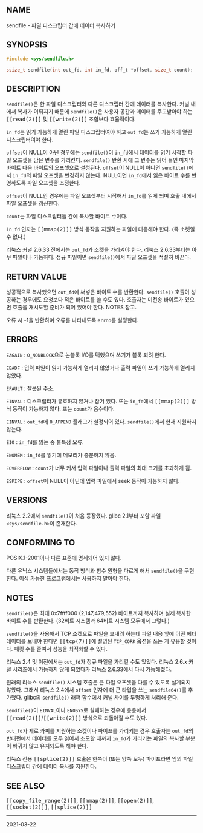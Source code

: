 ## NAME

sendfile - 파일 디스크립터 간에 데이터 복사하기

## SYNOPSIS

```c
#include <sys/sendfile.h>

ssize_t sendfile(int out_fd, int in_fd, off_t *offset, size_t count);
```

## DESCRIPTION

`sendfile()`은 한 파일 디스크립터와 다른 디스크립터 간에 데이터를 복사한다. 커널 내에서 복사가 이뤄지기 때문에 `sendfile()`은 사용자 공간과 데이터를 주고받아야 하는 <tt>[[read(2)]]</tt> 및 <tt>[[write(2)]]</tt> 조합보다 효율적이다.

`in_fd`는 읽기 가능하게 열린 파일 디스크립터여야 하고 `out_fd`는 쓰기 가능하게 열린 디스크립터여야 한다.

`offset`이 NULL이 아닌 경우에는 `sendfile()`이 `in_fd`에서 데이터를 읽기 시작할 파일 오프셋을 담은 변수를 가리킨다. `sendfile()` 반환 시에 그 변수는 읽어 들인 마지막 바이트 다음 바이트의 오프셋으로 설정된다. `offset`이 NULL이 아니면 `sendfile()`에서 `in_fd`의 파일 오프셋을 변경하지 않는다. NULL이면 `in_fd`에서 읽은 바이트 수를 반영하도록 파일 오프셋을 조정한다.

`offset`이 NULL인 경우에는 파일 오프셋부터 시작해서 `in_fd`를 읽게 되며 호출 내에서 파일 오프셋을 갱신한다.

`count`는 파일 디스크립터들 간에 복사할 바이트 수이다.

`in_fd` 인자는 <tt>[[mmap(2)]]</tt> 방식 동작을 지원하는 파일에 대응해야 한다. (즉 소켓일 수 없다.)

리눅스 커널 2.6.33 전에서는 `out_fd`가 소켓을 가리켜야 한다. 리눅스 2.6.33부터는 아무 파일이나 가능하다. 정규 파일이면 `sendfile()`에서 파일 오프셋을 적절히 바꾼다.

## RETURN VALUE

성공적으로 복사했으면 `out_fd`에 써넣은 바이트 수를 반환한다. `sendfile()` 호출이 성공하는 경우에도 요청보다 적은 바이트를 쓸 수도 있다. 호출자는 미전송 바이트가 있으면 호출을 재시도할 준비가 되어 있어야 한다. NOTES 참고.

오류 시 -1을 반환하며 오류를 나타내도록 `errno`를 설정한다.

## ERRORS

`EAGAIN`
:   `O_NONBLOCK`으로 논블록 I/O를 택했으며 쓰기가 블록 되려 한다.

`EBADF`
:   입력 파일이 읽기 가능하게 열리지 않았거나 출력 파일이 쓰기 가능하게 열리지 않았다.

`EFAULT`
:   잘못된 주소.

`EINVAL`
:   디스크립터가 유효하지 않거나 잠겨 있다. 또는 `in_fd`에서 <tt>[[mmap(2)]]</tt> 방식 동작이 가능하지 않다. 또는 `count`가 음수이다.

`EINVAL`
:   `out_fd`에 `O_APPEND` 플래그가 설정되어 있다. `sendfile()`에서 현재 지원하지 않는다.

`EIO`
:   `in_fd`를 읽는 중 불특정 오류.

`ENOMEM`
:   `in_fd`를 읽기에 메모리가 충분하지 않음.

`EOVERFLOW`
:   `count`가 너무 커서 입력 파일이나 출력 파일의 최대 크기를 초과하게 됨.

`ESPIPE`
:   `offset`이 NULL이 아닌데 입력 파일에서 seek 동작이 가능하지 않다.

## VERSIONS

리눅스 2.2에서 `sendfile()`이 처음 등장했다. glibc 2.1부터 포함 파일 `<sys/sendfile.h>`이 존재한다.

## CONFORMING TO

POSIX.1-2001이나 다른 표준에 명세되어 있지 않다.

다른 유닉스 시스템들에서는 동작 방식과 함수 원형을 다르게 해서 `sendfile()`을 구현한다. 이식 가능한 프로그램에서는 사용하지 말아야 한다.

## NOTES

`sendfile()`은 최대 0x7ffff000 (2,147,479,552) 바이트까지 복사하며 실제 복사한 바이트 수를 반환한다. (32비트 시스템과 64비트 시스템 모두에서 그렇다.)

`sendfile()`을 사용해서 TCP 소켓으로 파일을 보내려 하는데 파일 내용 앞에 어떤 헤더 데이터를 보내야 한다면 <tt>[[tcp(7)]]</tt>에 설명된 `TCP_CORK` 옵션을 쓰는 게 유용할 것이다. 패킷 수를 줄여서 성능을 최적화할 수 있다.

리눅스 2.4 및 이전에서는 `out_fd`가 정규 파일을 가리킬 수도 있었다. 리눅스 2.6.x 커널 시리즈에서 가능하지 않게 되었다가 리눅스 2.6.33에서 다시 가능해졌다.

원래의 리눅스 `sendfile()` 시스템 호출은 큰 파일 오프셋을 다룰 수 있도록 설계되지 않았다. 그래서 리눅스 2.4에서 `offset` 인자에 더 큰 타입을 쓰는 `sendfile64()`를 추가했다. glibc의 `sendfile()` 래퍼 함수에서 커널 차이를 투명하게 처리해 준다.

`sendfile()`이 `EINVAL`이나 `ENOSYS`로 실패하는 경우에 응용에서 <tt>[[read(2)]]</tt>/<tt>[[write(2)]]</tt> 방식으로 되돌아갈 수도 있다.

`out_fd`가 제로 카피를 지원하는 소켓이나 파이프를 가리키는 경우 호출자는 `out_fd`의 반대편에서 데이터를 모두 읽어서 소모할 때까지 `in_fd`가 가리키는 파일의 복사할 부분이 바뀌지 않고 유지되도록 해야 한다.

리눅스 전용 <tt>[[splice(2)]]</tt> 호출은 한쪽이 (또는 양쪽 모두) 파이프라면 임의 파일 디스크립터 간에 데이터 복사를 지원한다.

## SEE ALSO

<tt>[[copy_file_range(2)]]</tt>, <tt>[[mmap(2)]]</tt>, <tt>[[open(2)]]</tt>, <tt>[[socket(2)]]</tt>, <tt>[[splice(2)]]</tt>

----

2021-03-22

